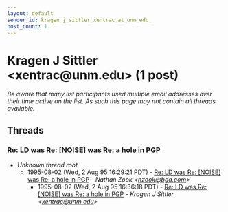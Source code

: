 ```yaml
---
layout: default
sender_id: kragen_j_sittler_xentrac_at_unm_edu_
post_count: 1
---
```


# Kragen J Sittler <xentrac<span>@</span>unm.edu> (1 post)

_Be aware that many list participants used multiple email addresses over their time active on the list. As such this page may not contain all threads available._

## Threads

### Re: LD was Re: [NOISE] was Re: a hole in PGP
+ _Unknown thread root_
  + 1995-08-02 (Wed, 2 Aug 95 16:29:21 PDT) - [Re: LD was Re: [NOISE] was Re: a hole in PGP](/archive/1995/08/bd780aee170d0543d71c5a5c4ec9168cdb5af8704a0b634d6df9994da7eb0af0) - _Nathan Zook \<nzook@bga.com\>_
    + 1995-08-02 (Wed, 2 Aug 95 16:36:18 PDT) - [Re: LD was Re: [NOISE] was Re: a hole in PGP](/archive/1995/08/ee89ee993ccd3b22f8c6a38b70be1f8e97c2ec3e67f906f6ee979e2cdc2b3e41) - _Kragen J Sittler \<xentrac@unm.edu\>_

